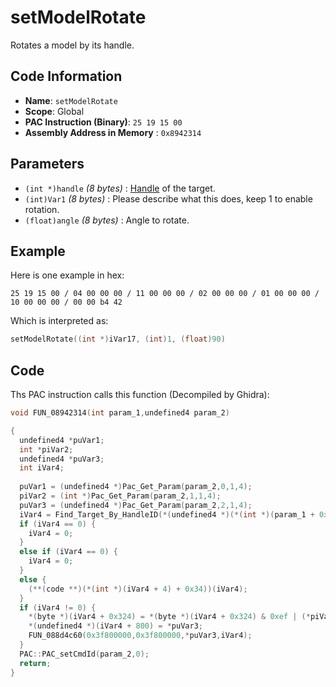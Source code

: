 # setModelRotate

Rotates a model by its handle.

## Code Information

- **Name**: `setModelRotate`
- **Scope**: Global
- **PAC Instruction (Binary)**: `25 19 15 00`
- **Assembly Address in Memory** : `0x8942314`

## Parameters

- `(int *)handle` *(8 bytes)* : [Handle](./guide/how-to-get-a-handle.md) of the target.
- `(int)Var1` *(8 bytes)* : Please describe what this does, keep 1 to enable rotation.
- `(float)angle` *(8 bytes)* : Angle to rotate.

## Example

Here is one example in hex:

```25 19 15 00 / 04 00 00 00 / 11 00 00 00 / 02 00 00 00 / 01 00 00 00 / 10 00 00 00 / 00 00 b4 42```

Which is interpreted as:

```c
setModelRotate((int *)iVar17, (int)1, (float)90)
```

## Code

Ths PAC instruction calls this function (Decompiled by Ghidra):

```c
void FUN_08942314(int param_1,undefined4 param_2)

{
  undefined4 *puVar1;
  int *piVar2;
  undefined4 *puVar3;
  int iVar4;
  
  puVar1 = (undefined4 *)Pac_Get_Param(param_2,0,1,4);
  piVar2 = (int *)Pac_Get_Param(param_2,1,1,4);
  puVar3 = (undefined4 *)Pac_Get_Param(param_2,2,1,4);
  iVar4 = Find_Target_By_HandleID(*(undefined4 *)(*(int *)(param_1 + 0x10) + 0xe8),*puVar1,1);
  if (iVar4 == 0) {
    iVar4 = 0;
  }
  else if (iVar4 == 0) {
    iVar4 = 0;
  }
  else {
    (**(code **)(*(int *)(iVar4 + 4) + 0x34))(iVar4);
  }
  if (iVar4 != 0) {
    *(byte *)(iVar4 + 0x324) = *(byte *)(iVar4 + 0x324) & 0xef | (*piVar2 != 0) << 4;
    *(undefined4 *)(iVar4 + 800) = *puVar3;
    FUN_088d4c60(0x3f800000,0x3f800000,*puVar3,iVar4);
  }
  PAC::PAC_setCmdId(param_2,0);
  return;
}
```

